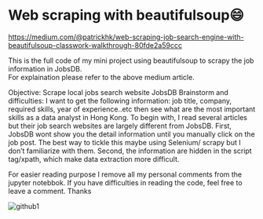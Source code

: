 # Web scraping with beautifulsoup:smile:

https://medium.com/@patrickhk/web-scraping-job-search-engine-with-beautifulsoup-classwork-walkthrough-80fde2a59ccc

This is the full code of my mini project using beautifulsoup to scrapy the job information in JobsDB. <br/>
For explaination please refer to the above medium article.

Objective: Scrape local jobs search website JobsDB
Brainstorm and difficulties: I want to get the following information: job title, company, required skills, year of experience..etc then see what are the most important skills as a data analyst in Hong Kong. To begin with, I read several articles but their job search websites are largely different from JobsDB. First, JobsDB wont show you the detail information until you manually click on the job post. The best way to tickle this maybe using Selenium/ scrapy but I don’t familiarize with them. Second, the information are hidden in the script tag/xpath, which make data extraction more difficult.

For easier reading purpose I remove all my personal comments from the jupyter notebbok. 
If you have difficulties in reading the code, feel free to leave a comment.
Thanks

![github1](https://user-images.githubusercontent.com/38428076/48072027-a2020780-e216-11e8-8436-e47b6b17654b.jpg)
